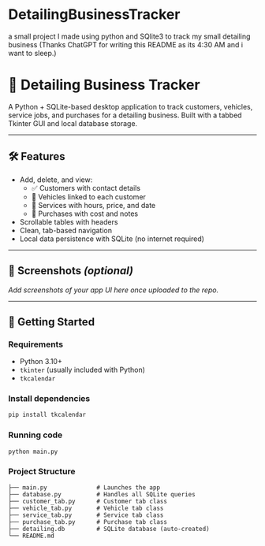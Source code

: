 # DetailingBusinessTracker
a small project I made using python and SQlite3 to track my small detailing business
(Thanks ChatGPT for writing this README as its 4:30 AM and i want to sleep.)

# 🧼 Detailing Business Tracker

A Python + SQLite-based desktop application to track customers, vehicles, service jobs, and purchases for a detailing business. Built with a tabbed Tkinter GUI and local database storage.

---

## 🛠️ Features

- Add, delete, and view:
  - ✅ Customers with contact details
  - 🚗 Vehicles linked to each customer
  - 🧽 Services with hours, price, and date
  - 🛒 Purchases with cost and notes
- Scrollable tables with headers
- Clean, tab-based navigation
- Local data persistence with SQLite (no internet required)

---

## 📸 Screenshots *(optional)*

_Add screenshots of your app UI here once uploaded to the repo._

---

## 🚀 Getting Started

### Requirements

- Python 3.10+
- `tkinter` (usually included with Python)
- `tkcalendar`

### Install dependencies

```bash
pip install tkcalendar
```
### Running code

```
python main.py
```

### Project Structure

```
├── main.py              # Launches the app
├── database.py          # Handles all SQLite queries
├── customer_tab.py      # Customer tab class
├── vehicle_tab.py       # Vehicle tab class
├── service_tab.py       # Service tab class
├── purchase_tab.py      # Purchase tab class
├── detailing.db         # SQLite database (auto-created)
└── README.md
```




